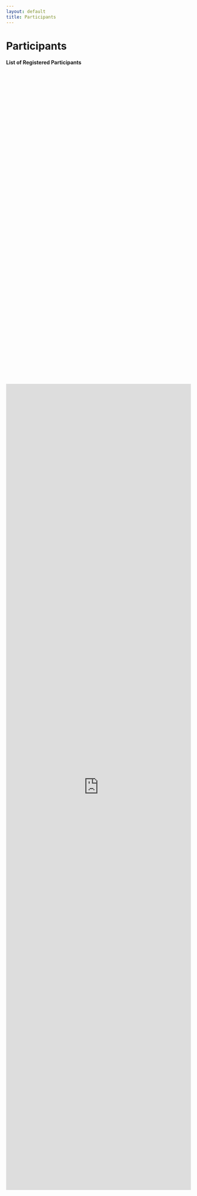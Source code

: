 ```yaml
---
layout: default
title: Participants
---
```


<div class="post">
	<h1 class="pageTitle">Participants</h1>
</div>

<div class="post">
<h4>List of Registered Participants</h4>

<div style="display: flex; justify-content: center; align-items: center; height: 100%;">
    <iframe width="710" height="2200" frameborder="0" scrolling="no" src="https://onedrive.live.com/embed?resid=566141491218E6C9%211836&authkey=%21AN_z1_bMQcOO5D4&em=2&wdAllowInteractivity=False&Item=Table1&wdHideGridlines=True&wdDownloadButton=True&wdInConfigurator=True&wdInConfigurator=True"></iframe>
</div>

<br>
<br>
